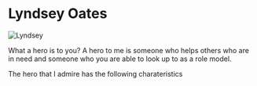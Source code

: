<h1> Lyndsey Oates</h1>
 
 <img src= "https://uncbears.com/images/2014/10/7/OATES_Lyndsey.jpg?width=300" alt="Lyndsey">

<p>What a hero is to you? A hero to me is someone who helps others who are in need and someone who you are able to look up to as a role model.</p>
<p>The hero that I admire has the following charateristics 
